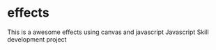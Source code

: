 # effects
This is a awesome effects using canvas and javascript Javascript Skill development project
